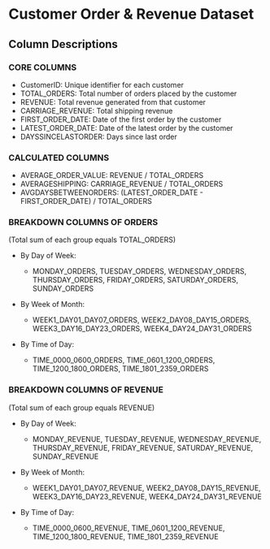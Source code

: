 # Customer Order & Revenue Dataset

## Column Descriptions

### CORE COLUMNS

- CustomerID: Unique identifier for each customer
- TOTAL_ORDERS: Total number of orders placed by the customer
- REVENUE: Total revenue generated from that customer
- CARRIAGE_REVENUE: Total shipping revenue
- FIRST_ORDER_DATE: Date of the first order by the customer
- LATEST_ORDER_DATE: Date of the latest order by the customer
- DAYSSINCELASTORDER: Days since last order

### CALCULATED COLUMNS

- AVERAGE_ORDER_VALUE: REVENUE / TOTAL_ORDERS
- AVERAGESHIPPING: CARRIAGE_REVENUE / TOTAL_ORDERS
- AVGDAYSBETWEENORDERS: (LATEST_ORDER_DATE - FIRST_ORDER_DATE) / TOTAL_ORDERS

### BREAKDOWN COLUMNS OF ORDERS

(Total sum of each group equals TOTAL_ORDERS)

- By Day of Week:
  - MONDAY_ORDERS, TUESDAY_ORDERS, WEDNESDAY_ORDERS, THURSDAY_ORDERS, FRIDAY_ORDERS, SATURDAY_ORDERS, SUNDAY_ORDERS

- By Week of Month:
  - WEEK1_DAY01_DAY07_ORDERS, WEEK2_DAY08_DAY15_ORDERS, WEEK3_DAY16_DAY23_ORDERS, WEEK4_DAY24_DAY31_ORDERS

- By Time of Day:
  - TIME_0000_0600_ORDERS, TIME_0601_1200_ORDERS, TIME_1200_1800_ORDERS, TIME_1801_2359_ORDERS

### BREAKDOWN COLUMNS OF REVENUE

(Total sum of each group equals REVENUE)

- By Day of Week:
  - MONDAY_REVENUE, TUESDAY_REVENUE, WEDNESDAY_REVENUE, THURSDAY_REVENUE, FRIDAY_REVENUE, SATURDAY_REVENUE, SUNDAY_REVENUE

- By Week of Month:
  - WEEK1_DAY01_DAY07_REVENUE, WEEK2_DAY08_DAY15_REVENUE, WEEK3_DAY16_DAY23_REVENUE, WEEK4_DAY24_DAY31_REVENUE

- By Time of Day:
  - TIME_0000_0600_REVENUE, TIME_0601_1200_REVENUE, TIME_1200_1800_REVENUE, TIME_1801_2359_REVENUE
